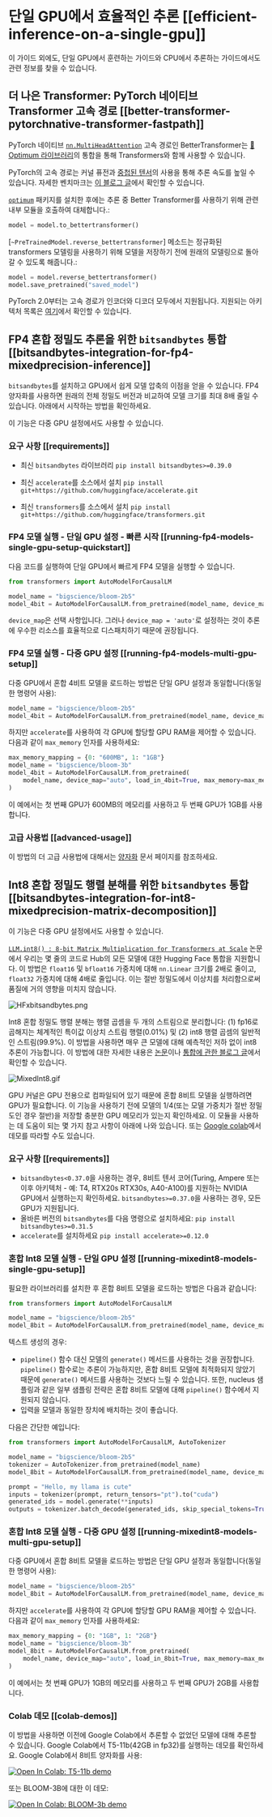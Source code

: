 <!--Copyright 2022 The HuggingFace Team. All rights reserved.

Licensed under the Apache License, Version 2.0 (the "License"); you may not use this file except in compliance with
the License. You may obtain a copy of the License at

http://www.apache.org/licenses/LICENSE-2.0

Unless required by applicable law or agreed to in writing, software distributed under the License is distributed on
an "AS IS" BASIS, WITHOUT WARRANTIES OR CONDITIONS OF ANY KIND, either express or implied. See the License for the

⚠️ Note that this file is in Markdown but contain specific syntax for our doc-builder (similar to MDX) that may not be
rendered properly in your Markdown viewer.

-->

# 단일 GPU에서 효율적인 추론 [[efficient-inference-on-a-single-gpu]]

이 가이드 외에도, 단일 GPU에서 훈련하는 가이드와 CPU에서 추론하는 가이드에서도 관련 정보를 찾을 수 있습니다.

## 더 나은 Transformer: PyTorch 네이티브 Transformer 고속 경로 [[better-transformer-pytorchnative-transformer-fastpath]]

PyTorch 네이티브 [`nn.MultiHeadAttention`](https://pytorch.org/blog/a-better-transformer-for-fast-transformer-encoder-inference/) 고속 경로인 BetterTransformer는 [🤗 Optimum 라이브러리](https://huggingface.co/docs/optimum/bettertransformer/overview)의 통합을 통해 Transformers와 함께 사용할 수 있습니다.

PyTorch의 고속 경로는 커널 퓨전과 [중첩된 텐서](https://pytorch.org/docs/stable/nested.html)의 사용을 통해 추론 속도를 높일 수 있습니다. 자세한 벤치마크는 [이 블로그 글](https://medium.com/pytorch/bettertransformer-out-of-the-box-performance-for-huggingface-transformers-3fbe27d50ab2)에서 확인할 수 있습니다.

[`optimum`](https://github.com/huggingface/optimum) 패키지를 설치한 후에는 추론 중 Better Transformer를 사용하기 위해 관련 내부 모듈을 호출하여 대체합니다.:

```python
model = model.to_bettertransformer()
```

[`~PreTrainedModel.reverse_bettertransformer`] 메소드는 정규화된 transformers 모델링을 사용하기 위해 모델을 저장하기 전에 원래의 모델링으로 돌아갈 수 있도록 해줍니다.:

```python
model = model.reverse_bettertransformer()
model.save_pretrained("saved_model")
```

PyTorch 2.0부터는 고속 경로가 인코더와 디코더 모두에서 지원됩니다. 지원되는 아키텍처 목록은 [여기](https://huggingface.co/docs/optimum/bettertransformer/overview#supported-models)에서 확인할 수 있습니다.

## FP4 혼합 정밀도 추론을 위한 `bitsandbytes` 통합 [[bitsandbytes-integration-for-fp4-mixedprecision-inference]]

`bitsandbytes`를 설치하고 GPU에서 쉽게 모델 압축의 이점을 얻을 수 있습니다. FP4 양자화를 사용하면 원래의 전체 정밀도 버전과 비교하여 모델 크기를 최대 8배 줄일 수 있습니다. 아래에서 시작하는 방법을 확인하세요.

<Tip>

이 기능은 다중 GPU 설정에서도 사용할 수 있습니다.

</Tip>

### 요구 사항 [[requirements]]

- 최신 `bitsandbytes` 라이브러리
`pip install bitsandbytes>=0.39.0`

- 최신 `accelerate`를 소스에서 설치
`pip install git+https://github.com/huggingface/accelerate.git`

- 최신 `transformers`를 소스에서 설치
`pip install git+https://github.com/huggingface/transformers.git`

### FP4 모델 실행 - 단일 GPU 설정 - 빠른 시작 [[running-fp4-models-single-gpu-setup-quickstart]]

다음 코드를 실행하여 단일 GPU에서 빠르게 FP4 모델을 실행할 수 있습니다.

```py
from transformers import AutoModelForCausalLM

model_name = "bigscience/bloom-2b5"
model_4bit = AutoModelForCausalLM.from_pretrained(model_name, device_map="auto", load_in_4bit=True)
```
`device_map`은 선택 사항입니다. 그러나 `device_map = 'auto'`로 설정하는 것이 추론에 우수한 리소스를 효율적으로 디스패치하기 때문에 권장됩니다.

### FP4 모델 실행 - 다중 GPU 설정 [[running-fp4-models-multi-gpu-setup]]

다중 GPU에서 혼합 4비트 모델을 로드하는 방법은 단일 GPU 설정과 동일합니다(동일한 명령어 사용):
```py
model_name = "bigscience/bloom-2b5"
model_4bit = AutoModelForCausalLM.from_pretrained(model_name, device_map="auto", load_in_4bit=True)
```
하지만 `accelerate`를 사용하여 각 GPU에 할당할 GPU RAM을 제어할 수 있습니다. 다음과 같이 `max_memory` 인자를 사용하세요:

```py
max_memory_mapping = {0: "600MB", 1: "1GB"}
model_name = "bigscience/bloom-3b"
model_4bit = AutoModelForCausalLM.from_pretrained(
    model_name, device_map="auto", load_in_4bit=True, max_memory=max_memory_mapping
)
```
이 예에서는 첫 번째 GPU가 600MB의 메모리를 사용하고 두 번째 GPU가 1GB를 사용합니다.

### 고급 사용법 [[advanced-usage]]

이 방법의 더 고급 사용법에 대해서는 [양자화](main_classes/quantization) 문서 페이지를 참조하세요.

## Int8 혼합 정밀도 행렬 분해를 위한 `bitsandbytes` 통합 [[bitsandbytes-integration-for-int8-mixedprecision-matrix-decomposition]]

<Tip>

이 기능은 다중 GPU 설정에서도 사용할 수 있습니다.

</Tip>

[`LLM.int8() : 8-bit Matrix Multiplication for Transformers at Scale`](https://arxiv.org/abs/2208.07339) 논문에서 우리는 몇 줄의 코드로 Hub의 모든 모델에 대한 Hugging Face 통합을 지원합니다.
이 방법은 `float16` 및 `bfloat16` 가중치에 대해 `nn.Linear` 크기를 2배로 줄이고, `float32` 가중치에 대해 4배로 줄입니다. 이는 절반 정밀도에서 이상치를 처리함으로써 품질에 거의 영향을 미치지 않습니다.

![HFxbitsandbytes.png](https://s3.amazonaws.com/moonup/production/uploads/1659861207959-62441d1d9fdefb55a0b7d12c.png)

Int8 혼합 정밀도 행렬 분해는 행렬 곱셈을 두 개의 스트림으로 분리합니다: (1) fp16로 곱해지는 체계적인 특이값 이상치 스트림 행렬(0.01%) 및 (2) int8 행렬 곱셈의 일반적인 스트림(99.9%). 이 방법을 사용하면 매우 큰 모델에 대해 예측적인 저하 없이 int8 추론이 가능합니다.
이 방법에 대한 자세한 내용은 [논문](https://arxiv.org/abs/2208.07339)이나 [통합에 관한 블로그 글](https://huggingface.co/blog/hf-bitsandbytes-integration)에서 확인할 수 있습니다.

![MixedInt8.gif](https://s3.amazonaws.com/moonup/production/uploads/1660567469965-62441d1d9fdefb55a0b7d12c.gif)

GPU 커널은 GPU 전용으로 컴파일되어 있기 때문에 혼합 8비트 모델을 실행하려면 GPU가 필요합니다. 이 기능을 사용하기 전에 모델의 1/4(또는 모델 가중치가 절반 정밀도인 경우 절반)을 저장할 충분한 GPU 메모리가 있는지 확인하세요.
이 모듈을 사용하는 데 도움이 되는 몇 가지 참고 사항이 아래에 나와 있습니다. 또는 [Google colab](#colab-demos)에서 데모를 따라할 수도 있습니다.

### 요구 사항 [[requirements]]

- `bitsandbytes<0.37.0`을 사용하는 경우, 8비트 텐서 코어(Turing, Ampere 또는 이후 아키텍처 - 예: T4, RTX20s RTX30s, A40-A100)를 지원하는 NVIDIA GPU에서 실행하는지 확인하세요. `bitsandbytes>=0.37.0`을 사용하는 경우, 모든 GPU가 지원됩니다.
- 올바른 버전의 `bitsandbytes`를 다음 명령으로 설치하세요:
`pip install bitsandbytes>=0.31.5`
- `accelerate`를 설치하세요
`pip install accelerate>=0.12.0`

### 혼합 Int8 모델 실행 - 단일 GPU 설정 [[running-mixedint8-models-single-gpu-setup]]

필요한 라이브러리를 설치한 후 혼합 8비트 모델을 로드하는 방법은 다음과 같습니다:

```py
from transformers import AutoModelForCausalLM

model_name = "bigscience/bloom-2b5"
model_8bit = AutoModelForCausalLM.from_pretrained(model_name, device_map="auto", load_in_8bit=True)
```

텍스트 생성의 경우:

* `pipeline()` 함수 대신 모델의 `generate()` 메서드를 사용하는 것을 권장합니다. `pipeline()` 함수로는 추론이 가능하지만, 혼합 8비트 모델에 최적화되지 않았기 때문에 `generate()` 메서드를 사용하는 것보다 느릴 수 있습니다. 또한, nucleus 샘플링과 같은 일부 샘플링 전략은 혼합 8비트 모델에 대해 `pipeline()` 함수에서 지원되지 않습니다.
* 입력을 모델과 동일한 장치에 배치하는 것이 좋습니다.

다음은 간단한 예입니다:

```py
from transformers import AutoModelForCausalLM, AutoTokenizer

model_name = "bigscience/bloom-2b5"
tokenizer = AutoTokenizer.from_pretrained(model_name)
model_8bit = AutoModelForCausalLM.from_pretrained(model_name, device_map="auto", load_in_8bit=True)

prompt = "Hello, my llama is cute"
inputs = tokenizer(prompt, return_tensors="pt").to("cuda")
generated_ids = model.generate(**inputs)
outputs = tokenizer.batch_decode(generated_ids, skip_special_tokens=True)
```


### 혼합 Int8 모델 실행 - 다중 GPU 설정 [[running-mixedint8-models-multi-gpu-setup]]

다중 GPU에서 혼합 8비트 모델을 로드하는 방법은 단일 GPU 설정과 동일합니다(동일한 명령어 사용):
```py
model_name = "bigscience/bloom-2b5"
model_8bit = AutoModelForCausalLM.from_pretrained(model_name, device_map="auto", load_in_8bit=True)
```
하지만 `accelerate`를 사용하여 각 GPU에 할당할 GPU RAM을 제어할 수 있습니다. 다음과 같이 `max_memory` 인자를 사용하세요:

```py
max_memory_mapping = {0: "1GB", 1: "2GB"}
model_name = "bigscience/bloom-3b"
model_8bit = AutoModelForCausalLM.from_pretrained(
    model_name, device_map="auto", load_in_8bit=True, max_memory=max_memory_mapping
)
```
이 예에서는 첫 번째 GPU가 1GB의 메모리를 사용하고 두 번째 GPU가 2GB를 사용합니다.

### Colab 데모 [[colab-demos]]

이 방법을 사용하면 이전에 Google Colab에서 추론할 수 없었던 모델에 대해 추론할 수 있습니다.
Google Colab에서 T5-11b(42GB in fp32)를 실행하는 데모를 확인하세요. Google Colab에서 8비트 양자화를 사용:

[![Open In Colab: T5-11b demo](https://colab.research.google.com/assets/colab-badge.svg)](https://colab.research.google.com/drive/1YORPWx4okIHXnjW7MSAidXN29mPVNT7F?usp=sharing)

또는 BLOOM-3B에 대한 이 데모:

[![Open In Colab: BLOOM-3b demo](https://colab.research.google.com/assets/colab-badge.svg)](https://colab.research.google.com/drive/1qOjXfQIAULfKvZqwCen8-MoWKGdSatZ4?usp=sharing)